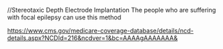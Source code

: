 //Stereotaxic Depth Electrode Implantation
The people who are suffering with focal epilepsy can use this method

https://www.cms.gov/medicare-coverage-database/details/ncd-details.aspx?NCDId=216&ncdver=1&bc=AAAAgAAAAAAA&
